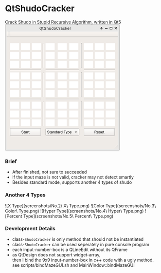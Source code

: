 # QtShudoCracker
Crack Shudo in Stupid Recursive Algorithm, written in Qt5
![Standard Type](screenshots/No.1-Standard-Type.png?raw=true "")

### Brief
+ After finished, not sure to succeeded
+ If the input maze is not valid, cracker may not detect smartly
+ Besides standard mode, supports another 4 types of shudo

### Another 4 Types
![X Type](screenshots/No.2\ X\ Type.png)
![Color Type](screenshots/No.3\ Color\ Type.png)
![Hyper Type](screenshots/No.4\ Hyper\ Type.png)
![Percent Type](screenshots/No.5\ Percent\ Type.png)

### Development Details
+ class-`ShudoCracker` is only method that should not be instantiated
+ class-`ShudoCracker` can be used seperately in pure console program
+ each input-number-box is a QLineEdit without its QFrame
+ as QtDesign does not support widget-array,</br>
  then I bind the 9x9 input-number-box in c++ code with a ugly method.</br>
  see scripts/bindMazeGUI.sh and MainWindow::bindMazeGUI
